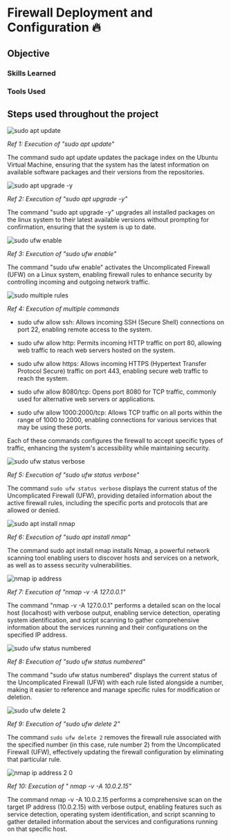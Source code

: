 # Firewall Deployment and Configuration 🔥

## Objective


### Skills Learned


### Tools Used


## Steps used throughout the project


![sudo apt update](https://github.com/user-attachments/assets/4aa6bd63-c52c-4f3e-9a90-aaee1a0a4bf8)

*Ref 1: Execution of "sudo apt update"*

The command sudo apt update updates the package index on the Ubuntu Virtual Machine, ensuring that the system has the latest information on available software packages and their versions from the repositories.



![sudo apt upgrade -y](https://github.com/user-attachments/assets/493ef5f7-2f8c-4b89-a84c-e9970d2950ba)

*Ref 2: Execution of "sudo apt upgrade -y"*

The command "sudo apt upgrade -y" upgrades all installed packages on the linux system to their latest available versions without prompting for confirmation, ensuring that the system is up to date.



![sudo ufw enable](https://github.com/user-attachments/assets/4e218eb9-4a2d-447a-a29f-6bb003fa8257)

*Ref 3: Execution of "sudo ufw enable"*

The command "sudo ufw enable" activates the Uncomplicated Firewall (UFW) on a Linux system, enabling firewall rules to enhance security by controlling incoming and outgoing network traffic.

![sudo multiple rules](https://github.com/user-attachments/assets/ad7f2650-9fcc-42d5-a1b0-2972d9b3d20a)

*Ref 4: Execution of multiple commands*

- sudo ufw allow ssh: Allows incoming SSH (Secure Shell) connections on port 22, enabling remote access to the system.

- sudo ufw allow http: Permits incoming HTTP traffic on port 80, allowing web traffic to reach web servers hosted on the system.

- sudo ufw allow https: Allows incoming HTTPS (Hypertext Transfer Protocol Secure) traffic on port 443, enabling secure web traffic to reach the system.

- sudo ufw allow 8080/tcp: Opens port 8080 for TCP traffic, commonly used for alternative web servers or applications.

- sudo ufw allow 1000:2000/tcp: Allows TCP traffic on all ports within the range of 1000 to 2000, enabling connections for various services that may be using these ports.

Each of these commands configures the firewall to accept specific types of traffic, enhancing the system's accessibility while maintaining security.

![sudo ufw status verbose](https://github.com/user-attachments/assets/ea54eeb7-8096-4455-bf95-931b9d0b4a5b)

*Ref 5: Execution of "sudo ufw status verbose"*

The command `sudo ufw status verbose` displays the current status of the Uncomplicated Firewall (UFW), providing detailed information about the active firewall rules, including the specific ports and protocols that are allowed or denied.



![sudo apt install nmap](https://github.com/user-attachments/assets/d899ded7-2d1f-4931-ac8e-ade0ca42698d)

*Ref 6: Execution of "sudo apt install nmap"*

The command sudo apt install nmap installs Nmap, a powerful network scanning tool enabling users to discover hosts and services on a network, as well as to assess security vulnerabilities.





![nmap ip address](https://github.com/user-attachments/assets/f746e876-f44a-4be1-b75f-b09e76671ff5)

*Ref 7: Execution of "nmap -v -A 127.0.0.1"*

The command "nmap -v -A 127.0.0.1" performs a detailed scan on the local host (localhost) with verbose output, enabling service detection, operating system identification, and script scanning to gather comprehensive information about the services running and their configurations on the specified IP address.




![sudo ufw status numbered](https://github.com/user-attachments/assets/9634e3b7-3f4e-4f61-83cd-929613127771)

*Ref 8: Execution of "sudo ufw status numbered"*

The command "sudo ufw status numbered" displays the current status of the Uncomplicated Firewall (UFW) with each rule listed alongside a number, making it easier to reference and manage specific rules for modification or deletion.



![sudo ufw delete 2](https://github.com/user-attachments/assets/8db5bd6d-59e2-43cc-886c-b2045ef9d366)

*Ref 9: Execution of "sudo ufw delete 2"*

The command `sudo ufw delete 2` removes the firewall rule associated with the specified number (in this case, rule number 2) from the Uncomplicated Firewall (UFW), effectively updating the firewall configuration by eliminating that particular rule.


![nmap ip address 2 0](https://github.com/user-attachments/assets/040b52f4-7299-4506-92e6-9af7329634bc)

*Ref 10: Execution of " nmap -v -A 10.0.2.15"*


The command nmap -v -A 10.0.2.15 performs a comprehensive scan on the target IP address (10.0.2.15) with verbose output, enabling features such as service detection, operating system identification, and script scanning to gather detailed information about the services and configurations running on that specific host.


